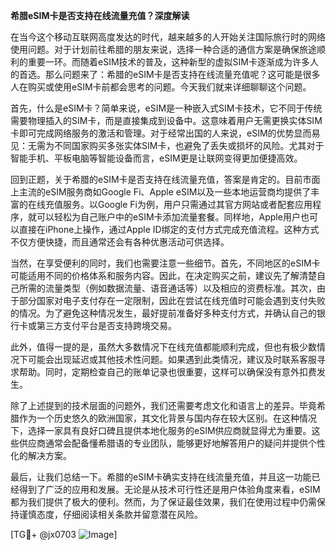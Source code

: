 **希腊eSIM卡是否支持在线流量充值？深度解读**

在当今这个移动互联网高度发达的时代，越来越多的人开始关注国际旅行时的网络使用问题。对于计划前往希腊的朋友来说，选择一种合适的通信方案是确保旅途顺利的重要一环。而随着eSIM技术的普及，这种新型的虚拟SIM卡逐渐成为许多人的首选。那么问题来了：希腊的eSIM卡是否支持在线流量充值呢？这可能是很多人在购买或使用eSIM卡前都会思考的问题。今天我们就来详细聊聊这个问题。

首先，什么是eSIM卡？简单来说，eSIM是一种嵌入式SIM卡技术，它不同于传统需要物理插入的SIM卡，而是直接集成到设备中。这意味着用户无需更换实体SIM卡即可完成网络服务的激活和管理。对于经常出国的人来说，eSIM的优势显而易见：无需为不同国家购买多张实体SIM卡，也避免了丢失或损坏的风险。尤其对于智能手机、平板电脑等智能设备而言，eSIM更是让联网变得更加便捷高效。

回到正题，关于希腊的eSIM卡是否支持在线流量充值，答案是肯定的。目前市面上主流的eSIM服务商如Google Fi、Apple eSIM以及一些本地运营商均提供了丰富的在线充值服务。以Google Fi为例，用户只需通过其官方网站或者配套应用程序，就可以轻松为自己账户中的eSIM卡添加流量套餐。同样地，Apple用户也可以直接在iPhone上操作，通过Apple ID绑定的支付方式完成充值流程。这种方式不仅方便快捷，而且通常还会有各种优惠活动可供选择。

当然，在享受便利的同时，我们也需要注意一些细节。首先，不同地区的eSIM卡可能适用不同的价格体系和服务内容。因此，在决定购买之前，建议先了解清楚自己所需的流量类型（例如数据流量、语音通话等）以及相应的资费标准。其次，由于部分国家对电子支付存在一定限制，因此在尝试在线充值时可能会遇到支付失败的情况。为了避免这种情况发生，最好提前准备好多种支付方式，并确认自己的银行卡或第三方支付平台是否支持跨境交易。

此外，值得一提的是，虽然大多数情况下在线充值都能顺利完成，但也有极少数情况下可能会出现延迟或其他技术性问题。如果遇到此类情况，建议及时联系客服寻求帮助。同时，定期检查自己的账单记录也很重要，这样可以确保没有意外扣费发生。

除了上述提到的技术层面的问题外，我们还需要考虑文化和语言上的差异。毕竟希腊作为一个历史悠久的欧洲国家，其文化背景与国内存在较大区别。在这种情况下，选择一家具有良好口碑且提供本地化服务的eSIM供应商就显得尤为重要。这些供应商通常会配备懂希腊语的专业团队，能够更好地解答用户的疑问并提供个性化的解决方案。

最后，让我们总结一下。希腊的eSIM卡确实支持在线流量充值，并且这一功能已经得到了广泛的应用和发展。无论是从技术可行性还是用户体验角度来看，eSIM都为我们提供了极大的便利。然而，为了保证最佳效果，我们在使用过程中仍需保持谨慎态度，仔细阅读相关条款并留意潜在风险。

[TG💪+ @jx0703 ![Image](https://github.com/user-attachments/assets/dbca1d08-cadb-493c-b0ec-ad6f7a83f270)]
